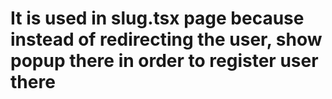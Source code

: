 # It is used in slug.tsx page because instead of redirecting the user, show popup there in order to register user there
